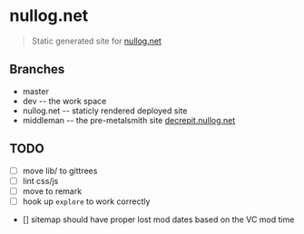 # nullog.net

> Static generated site for [nullog.net]

## Branches
 - master
 - dev -- the work space
 - nullog.net -- staticly rendered deployed site
 - middleman  -- the pre-metalsmith site [decrepit.nullog.net]
 
## TODO
 - [ ] move lib/ to gittrees
 - [ ] lint css/js
 - [ ] move to remark
 - [ ] hook up `explore` to work correctly
 - [] sitemap should have proper lost mod dates based on the VC mod time
 
 [nullog.net]: https://nullog.net
 [decrepit.nullog.net]: http://decrepit.nullog.net
 